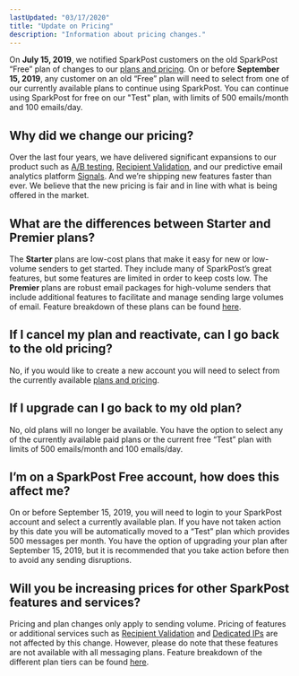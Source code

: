 ```yaml
---
lastUpdated: "03/17/2020"
title: "Update on Pricing"
description: "Information about pricing changes."
---
```


On **July 15, 2019**, we notified SparkPost customers on the old SparkPost “Free” plan of changes to our [plans and pricing](https://www.sparkpost.com/pricing/). On or before **September 15, 2019**, any customer on an old “Free” plan will need to select from one of our currently available plans to continue using SparkPost. You can continue using SparkPost for free on our "Test" plan, with limits of 500 emails/month and 100 emails/day. 

## Why did we change our pricing?

Over the last four years, we have delivered significant expansions to our product such as [A/B testing](https://www.sparkpost.com/docs/tech-resources/a-b-testing-sparkpost/), [Recipient Validation](https://www.sparkpost.com/recipient-validation/), and our predictive email analytics platform [Signals](https://www.sparkpost.com/platform/signals/). And we’re shipping new features faster than ever. We believe that the new pricing is fair and in line with what is being offered in the market.

## What are the differences between Starter and Premier plans?

The **Starter** plans are low-cost plans that make it easy for new or low-volume senders to get started. They include many of SparkPost’s great features, but some features are limited in order to keep costs low.
The **Premier** plans are robust email packages for high-volume senders that include additional features to facilitate and manage sending large volumes of email. Feature breakdown of these plans can be found [here](https://www.sparkpost.com/docs/faq/difference-between-starter-and-premier/). 

## If I cancel my plan and reactivate, can I go back to the old pricing? 

No, if you would like to create a new account you will need to select from the currently available [plans and pricing](https://www.sparkpost.com/pricing/).

## If I upgrade can I go back to my old plan?

No, old plans will no longer be available. You have the option to select any of the currently available paid plans or the current free “Test” plan with limits of 500 emails/month and 100 emails/day.

## I’m on a SparkPost Free account, how does this affect me?

On or before September 15, 2019, you will need to login to your SparkPost account and select a currently available plan. If you have not taken action by this date you will be automatically moved to a “Test” plan which provides 500 messages per month. You have the option of upgrading your plan after September 15, 2019, but it is recommended that you take action before then to avoid any sending disruptions. 

## Will you be increasing prices for other SparkPost features and services?

Pricing and plan changes only apply to sending volume. Pricing of features or additional services such as [Recipient Validation](https://www.sparkpost.com/docs/tech-resources/recipient-validation-sparkpost/) and [Dedicated IPs](https://www.sparkpost.com/docs/deliverability/dedicated-ip-pools/) are not affected by this change. However, please do note that these features are not available with all messaging plans. Feature breakdown of the different plan tiers can be found [here](https://www.sparkpost.com/docs/faq/difference-between-starter-and-premier/). 
